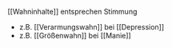 ---
---
[[Wahninhalte]] entsprechen Stimmung
- z.B. [[Verarmungswahn]] bei [[Depression]]
- z.B. [[Größenwahn]] bei [[Manie]]
